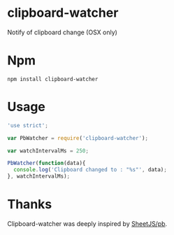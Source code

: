 clipboard-watcher
=========

Notify of clipboard change (OSX only)

# Npm

```shell
npm install clipboard-watcher
```

# Usage

```javascript
'use strict';

var PbWatcher = require('clipboard-watcher');

var watchIntervalMs = 250;

PbWatcher(function(data){
  console.log('Clipboard changed to : "%s"', data);
}, watchIntervalMs);
```

# Thanks

Clipboard-watcher was deeply inspired by [SheetJS/pb](https://github.com/SheetJS/pb).
